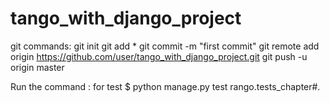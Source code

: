 # tango_with_django_project
git commands:
git init
git add *
git commit -m "first commit"
git remote add origin https://github.com/user/tango_with_django_project.git
git push -u origin master

Run the command :
for test
$ python manage.py test rango.tests_chapter#.
